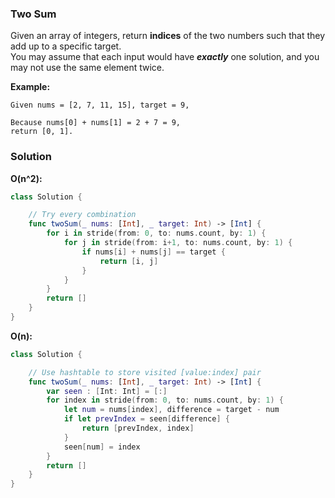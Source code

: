 ### Two Sum

Given an array of integers, return __indices__ of the two numbers such that they add up to a specific target.</br>
You may assume that each input would have *__exactly__* one solution, and you may not use the same element twice.

__Example:__
```
Given nums = [2, 7, 11, 15], target = 9,

Because nums[0] + nums[1] = 2 + 7 = 9,
return [0, 1].
```
### Solution
__O(n^2):__
```Swift
class Solution {

    // Try every combination
    func twoSum(_ nums: [Int], _ target: Int) -> [Int] {
        for i in stride(from: 0, to: nums.count, by: 1) {
            for j in stride(from: i+1, to: nums.count, by: 1) {
                if nums[i] + nums[j] == target {
                    return [i, j]
                }
            }
        }
        return []
    }
}
```
__O(n):__
```Swift
class Solution {

    // Use hashtable to store visited [value:index] pair
    func twoSum(_ nums: [Int], _ target: Int) -> [Int] {
        var seen : [Int: Int] = [:]
        for index in stride(from: 0, to: nums.count, by: 1) {
            let num = nums[index], difference = target - num
            if let prevIndex = seen[difference] {
                return [prevIndex, index]
            }
            seen[num] = index 
        }
        return []
    }
}
```

